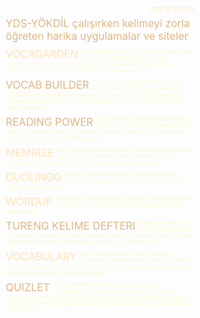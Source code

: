 <style>

	body {
	  background-color: transparent !important;
	}
	
	right {
		text-align: right;
	}
	
	baslik1 {
		font-size: 2em;
		float: left;
		margin: 0 2% 0 0;
		text-transform: uppercase;
		color: BurlyWood;
	}
	
	p {
		color: LightGoldenRodYellow;
	}
	
	baslik3 {
		font-size: 2em;
		margin: 0 0 1% 0;
		color: BurlyWood;
	}
	
	a:link {
		text-decoration: none;
		color: Moccasin;
	}

	a:visited {
		text-decoration: none;
		color: Moccasin;
	} 

	a:hover {
		text-decoration: none;
		color: Moccasin;
	}
	
	a:active {
		text-decoration: none;
		color: Moccasin;
	}
	
</style>

<right>

[2022-12-04 10.42](https://twitter.com/kalitelisozluk/status/1599308202281439235)

</right>

<baslik3> YDS-YÖKDİL çalışırken kelimeyi zorla öğreten harika uygulamalar ve siteler </baslik3>

[](https://twitter.com/kalitelisozluk/status/1599308204281692160)

<baslik1> [Vocagarden](http://vocagarden.com) </baslik1>
YDS-YÖKDİL-IELTS-SAT için seviyenize göre kelimeleri öğrenebileceğiniz harika websitesidir. Kelimeyi videolarla, cümle tamamlamalarla zorla kafanıza sokuyor. Üstelik kelimelerin PDF halini de alabiliyorsunuz.

[](https://twitter.com/kalitelisozluk/status/1599308206861275137)

<baslik1> Vocab Builder </baslik1>
/YDS-YÖKDİL İngilizce Kelime Ezber Gayet başarılı bir YDS uygulamasıdır. Kelimeyi örnek cümlelerle ve görseller yardımıyla öğretiyor. Bilmediğin kelimenin üstüne tıklayınca anlamını görüyorsun. Bu uygulama da zorla öğretir kelimeleri.

[](https://twitter.com/kalitelisozluk/status/1599308208723853312)

<baslik1> Reading Power </baslik1>
YDS-YÖKDİL Seviyelere göre metinler bulunuyor. Okuma parçalarından önce kelime çalışmaları yaptırıyor. Metinleri okumaya başlayınca da ister kelime ister cümle çevirilerini görebiliyorsunuz.

[](https://twitter.com/kalitelisozluk/status/1599308210774544385)

<baslik1> [Memrise](http://memrise.com) </baslik1>
Bu uygulamanın diğerlerinden farkı bilimsel yöntemlere göre kelime öğrenmenizi takip etmesidir. Yanlış cevapladığınız kelimeleri daha fazla tekrar yaptırarak öğretiyor.

[](https://twitter.com/kalitelisozluk/status/1599308213387943936)

<baslik1> [Duolingo](http://tr.duolingo.com) </baslik1>
Kelime öğrenimini farklı test yöntemleri ve aşırı tekrarlarla öğretiyor. Cümle içerisinde kullanımını göstermesi pekiştiriyor.

[](https://twitter.com/kalitelisozluk/status/1599308215640289281)

<baslik1> [Wordup](http://wordupapp.co) </baslik1>
Vocabulary Seviyenize göre İngilizce kelimeleri İngilizce açıklamalar ve videolar eşliğinde öğrenebileceğiniz uygulamadır.

[](https://twitter.com/kalitelisozluk/status/1599308218135891969)

<baslik1>Tureng Kelime Defteri </baslik1> İngilizce metinler ve okuma parçalarındaki bilmediğiniz kelimelerin üzerine tıklayarak anlamını görebiliyorsunuz. Listeye eklerseniz bilmediğiniz kelimelere daha sonra çalışabiliyorsunuz.

[](https://twitter.com/kalitelisozluk/status/1599308220350095360)

<baslik1> [Vocabulary](http://vocabulary.com) </baslik1>
Hem sözlük hem de kelime öğrenme uygulaması. Websitesinde aradığınız kelimeyi listeye ekleyerek daha sonra çalışabiliyorsunuz. İngilizce-İngilizce çalışanlar için ideal bir uygulama. Oldukça başarılı.

[](https://twitter.com/kalitelisozluk/status/1599308223269416960)

<baslik1> Quizlet </baslik1> Kelime ezberletmek üzerine yoğunlaşmış bir uygulamadır. Okulda kelime öğrenmek için post-it üzerine yazıp nasıl ki duvara asıyorsak, bu uygulama da size bu pratikliği sağlıyor. Kelimeler için flashcard oluşturabilirsiniz. Android ve İOS üzerinden indirebilirsiniz.
